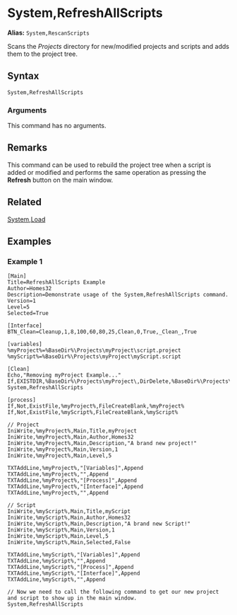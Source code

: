 # System,RefreshAllScripts

**Alias:** `System,RescanScripts`

Scans the *Projects* directory for new/modified projects and scripts and adds them to the project tree.

## Syntax

```pebakery
System,RefreshAllScripts
```

### Arguments

This command has no arguments.

## Remarks

This command can be used to rebuild the project tree when a script is added or modified and performs the same operation as pressing the **Refresh** button on the main window.

## Related

[System,Load](./Load.md)

## Examples

### Example 1

```pebakery
[Main]
Title=RefreshAllScripts Example
Author=Homes32
Description=Demonstrate usage of the System,RefreshAllScripts command.
Version=1
Level=5
Selected=True

[Interface]
BTN_Clean=Cleanup,1,8,100,60,80,25,Clean,0,True,_Clean_,True

[variables]
%myProject%=%BaseDir%\Projects\myProject\script.project
%myScript%=%BaseDir%\Projects\myProject\myScript.script

[Clean]
Echo,"Removing myProject Example..."
If,EXISTDIR,%BaseDir%\Projects\myProject\,DirDelete,%BaseDir%\Projects\myProject\
System,RefreshAllScripts

[process]
If,Not,ExistFile,%myProject%,FileCreateBlank,%myProject%
If,Not,ExistFile,%myScript%,FileCreateBlank,%myScript%

// Project
IniWrite,%myProject%,Main,Title,myProject
IniWrite,%myProject%,Main,Author,Homes32
IniWrite,%myProject%,Main,Description,"A brand new project!"
IniWrite,%myProject%,Main,Version,1
IniWrite,%myProject%,Main,Level,5

TXTAddLine,%myProject%,"[Variables]",Append
TXTAddLine,%myProject%,"",Append
TXTAddLine,%myProject%,"[Process]",Append
TXTAddLine,%myProject%,"[Interface]",Append
TXTAddLine,%myProject%,"",Append

// Script
IniWrite,%myScript%,Main,Title,myScript
IniWrite,%myScript%,Main,Author,Homes32
IniWrite,%myScript%,Main,Description,"A brand new Script!"
IniWrite,%myScript%,Main,Version,1
IniWrite,%myScript%,Main,Level,5
IniWrite,%myScript%,Main,Selected,False

TXTAddLine,%myScript%,"[Variables]",Append
TXTAddLine,%myScript%,"",Append
TXTAddLine,%myScript%,"[Process]",Append
TXTAddLine,%myScript%,"[Interface]",Append
TXTAddLine,%myScript%,"",Append

// Now we need to call the following command to get our new project and script to show up in the main window.
System,RefreshAllScripts
```
